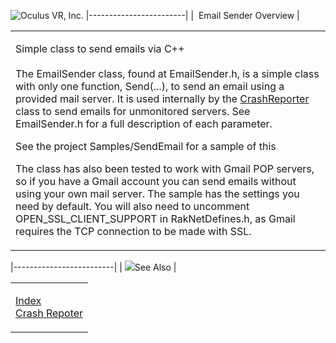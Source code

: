 <span style="background-color: rgb(255, 255, 255);">![Oculus VR, Inc.](RakNet_Icon_Final-copy.jpg)</span>
|------------------------|
|  Email Sender Overview |

<table>
<colgroup>
<col width="100%" />
</colgroup>
<tbody>
<tr class="odd">
<td align="left"><p><span class="RakNetBlueHeader">Simple class to send emails via C++</span><br /><br /> The EmailSender class, found at EmailSender.h, is a simple class with only one function, Send(...), to send an email using a provided mail server. It is used internally by the <a href="crashreporter.html">CrashReporter</a> class to send emails for unmonitored servers. See EmailSender.h for a full description of each parameter.</p>
<p>See the project Samples/SendEmail for a sample of this</p>
<p>The class has also been tested to work with Gmail POP servers, so if you have a Gmail account you can send emails without using your own mail server. The sample has the settings you need by default. You will also need to uncomment OPEN_SSL_CLIENT_SUPPORT in RakNetDefines.h, as Gmail requires the TCP connection to be made with SSL.</p></td>
</tr>
</tbody>
</table>

|-------------------------|
| ![](spacer.gif)See Also |

<table>
<colgroup>
<col width="100%" />
</colgroup>
<tbody>
<tr class="odd">
<td align="left"><p><a href="index.html">Index</a><br /> <a href="crashreporter.html">Crash Repoter</a><br /></p></td>
</tr>
</tbody>
</table>
